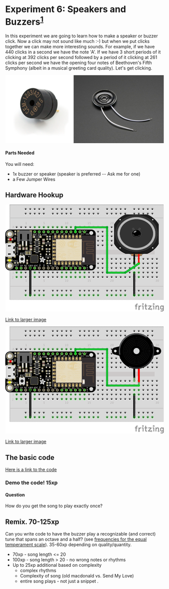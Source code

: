 # Experiment 6: Speakers and Buzzers<sup>[1](#myfootnote1)</sup>
In this experiment we are going to learn how to make a speaker or buzzer click. Now a click may not sound like much :-) but when we put clicks together we can make more interesting sounds. For example, if we have 440 clicks in a second we have the note 'A'.   If we have 3 short periods of it clicking at 392 clicks per second followed by a period of it clicking at 261 clicks per second we have the opening four notes of Beethoven's Fifth Symphony (albeit  in a musical greeting card quality). Let's get clicking.

![](pics/speakBuzz.png)


#### Parts Needed
You will need:

* 1x buzzer or speaker (speaker is preferred -- Ask me for one)
* a Few Jumper Wires 


## Hardware Hookup

![](pics/speaker_bb.png)

[Link to larger image](pics/speaker_bb.png)

![](pics/buzzer_bb.png)

[Link to larger image](pics/buzzer_bb.png)

## The basic code
[Here is a link to the code](https://raw.githubusercontent.com/zacharski/esp8266book/master/functionalSOS/music.ino)

### Demo the code!   15xp

#### Question
How do you get the song to play exactly once?

## Remix. 70-125xp
Can you write code to have the buzzer play a recognizable (and correct) tune that spans an octave and a half?  (see [frequencies for the equal temperament scale](http://pages.mtu.edu/~suits/notefreqs.html)). 35-60xp depending on quality/quantity.  

* 70xp - song length <= 20
* 100xp - song length > 20 - no wrong notes or rhythms
* Up to 25xp additional based on complexity 
    * complex rhythms
    * Complexity of song (old macdonald vs. Send My Love)
    * entire song plays - not just a snippet
.

